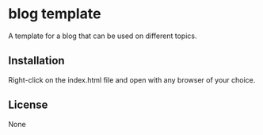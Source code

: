 # blog template
A template for a blog that can be used on different topics.

## Installation
Right-click on the index.html file and open with any browser of your choice.

## License
None